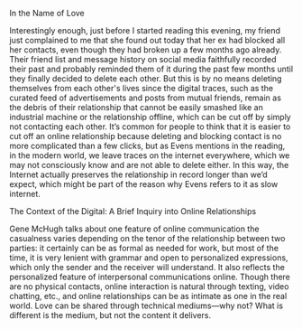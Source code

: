 In the Name of Love

Interestingly enough, just before I started reading this evening, my friend just complained to me that she found out today that her ex had blocked all her contacts, even though they had broken up a few months ago already. Their friend list and message history on social media faithfully recorded their past and probably reminded them of it during the past few months until they finally decided to delete each other. But this is by no means deleting themselves from each other's lives since the digital traces, such as the curated feed of advertisements and posts from mutual friends, remain as the debris of their relationship that cannot be easily smashed like an industrial machine or the relationship offline, which can be cut off by simply not contacting each other. It’s common for people to think that it is easier to cut off an online relationship because deleting and blocking contact is no more complicated than a few clicks, but as Evens mentions in the reading, in the modern world, we leave traces on the internet everywhere, which we may not consciously know and are not able to delete either. In this way, the Internet actually preserves the relationship in record longer than we’d expect, which might be part of the reason why Evens refers to it as slow internet. 

The Context of the Digital: A Brief Inquiry into Online Relationships

Gene McHugh talks about one feature of online communication the casualness varies depending on the tenor of the relationship between two parties: it certainly can be as formal as needed for work, but most of the time, it is very lenient with grammar and open to personalized expressions, which only the sender and the receiver will understand. It also reflects the personalized feature of interpersonal communications online. Though there are no physical contacts, online interaction is natural through texting, video chatting, etc., and online relationships can be as intimate as one in the real world. Love can be shared through technical mediums—why not? What is different is the medium, but not the content it delivers. 
